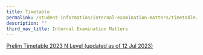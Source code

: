 ```yaml
---
title: Timetable
permalink: /student-information/internal-examination-matters/timetable/
description: ""
third_nav_title: Internal Examination Matters
---
```

[Prelim Timetable 2023 N Level (updated as of 12 Jul 2023)](/files/prelim%20timetable%202023%20n%20level%20(updated%20as%20of%2012%20jul%202023).pdf)
